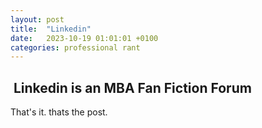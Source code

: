 ```yaml
---
layout: post
title:  "Linkedin"
date:   2023-10-19 01:01:01 +0100
categories: professional rant
---
```


##  Linkedin is an MBA Fan Fiction Forum

That's it. thats the post.
